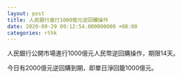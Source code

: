 ```yaml
---
layout: post
title: 人民銀行進行1000億元逆回購操作
date: 2020-09-29 09:12:54.000000000 +08:00
categories: rthk
---
```


人民銀行公開市場進行1000億元人民幣逆回購操作，期限14天。

今日有2000億元逆回購到期，即單日淨回籠1000億元。
